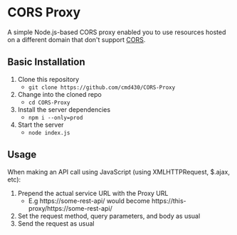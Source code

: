 # CORS Proxy

A simple Node.js-based CORS proxy enabled you to use resources hosted on a different domain that don't support [CORS](http://en.wikipedia.org/wiki/Cross-origin_resource_sharing). 

## Basic Installation

1. Clone this repository 
    - `git clone https://github.com/cmd430/CORS-Proxy`
2. Change into the cloned repo
    - `cd CORS-Proxy`
3. Install the server dependencies
    - `npm i --only=prod`
4. Start the server
    - `node index.js`

## Usage

When making an API call using JavaScript (using XMLHTTPRequest, $.ajax, etc):

1. Prepend the actual service URL with the Proxy URL 
    - E.g https://some-rest-api/ would become https://this-proxy/https://some-rest-api/
2. Set the request method, query parameters, and body as usual
3. Send the request as usual